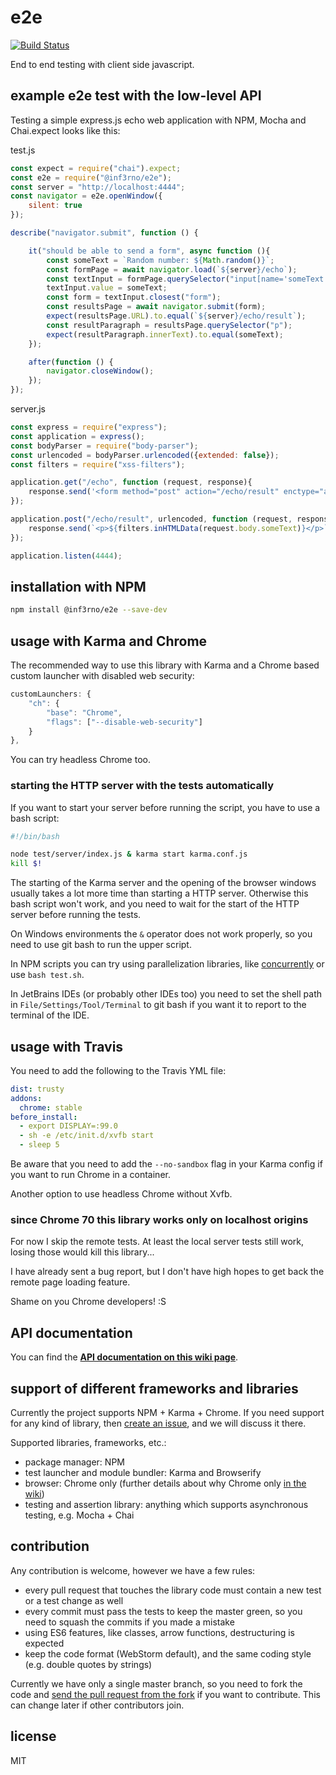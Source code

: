 # e2e

[![Build Status](https://travis-ci.org/inf3rno/e2e.svg?branch=master)](https://travis-ci.org/inf3rno/e2e)

End to end testing with client side javascript.

## example e2e test with the low-level API

Testing a simple express.js echo web application with NPM, Mocha and Chai.expect looks like this:

test.js
```js
const expect = require("chai").expect;
const e2e = require("@inf3rno/e2e");
const server = "http://localhost:4444";
const navigator = e2e.openWindow({
    silent: true
});

describe("navigator.submit", function () {

    it("should be able to send a form", async function (){
        const someText = `Random number: ${Math.random()}`;
        const formPage = await navigator.load(`${server}/echo`);
        const textInput = formPage.querySelector("input[name='someText']");
        textInput.value = someText;
        const form = textInput.closest("form");
        const resultsPage = await navigator.submit(form);
        expect(resultsPage.URL).to.equal(`${server}/echo/result`);
        const resultParagraph = resultsPage.querySelector("p");
        expect(resultParagraph.innerText).to.equal(someText);
    });

    after(function () {
        navigator.closeWindow();
    });
});
```

server.js
```js
const express = require("express");
const application = express();
const bodyParser = require("body-parser");
const urlencoded = bodyParser.urlencoded({extended: false});
const filters = require("xss-filters");

application.get("/echo", function (request, response){
    response.send('<form method="post" action="/echo/result" enctype="application/x-www-form-urlencoded; charset=utf-8"><input type="text" name="someText" /></form>');
});

application.post("/echo/result", urlencoded, function (request, response) {
    response.send(`<p>${filters.inHTMLData(request.body.someText)}</p>`);
});

application.listen(4444);
```


## installation with NPM

```sh
npm install @inf3rno/e2e --save-dev
```

## usage with Karma and Chrome

The recommended way to use this library with Karma and a Chrome based custom launcher with disabled web security:
```js
customLaunchers: {
    "ch": {
        "base": "Chrome",
        "flags": ["--disable-web-security"]
    }
},
```

You can try headless Chrome too.

### starting the HTTP server with the tests automatically

If you want to start your server before running the script, you have to use a bash script:
```sh
#!/bin/bash

node test/server/index.js & karma start karma.conf.js
kill $!
```

The starting of the Karma server and the opening of the browser windows usually takes a lot more time than starting a HTTP server.
Otherwise this bash script won't work, and you need to wait for the start of the HTTP server before running the tests.

On Windows environments the `&` operator does not work properly, so you need to use git bash to run the upper script.

In NPM scripts you can try using parallelization libraries, like [concurrently](https://github.com/kimmobrunfeldt/concurrently) or use `bash test.sh`.

In JetBrains IDEs (or probably other IDEs too) you need to set the shell path in `File/Settings/Tool/Terminal` to git bash if you want it to report to the terminal of the IDE.

## usage with Travis

You need to add the following to the Travis YML file:
```yml
dist: trusty
addons:
  chrome: stable
before_install:
  - export DISPLAY=:99.0
  - sh -e /etc/init.d/xvfb start
  - sleep 5
```

Be aware that you need to add the `--no-sandbox` flag in your Karma config if you want to run Chrome in a container.

Another option to use headless Chrome without Xvfb.

### since Chrome 70 this library works only on localhost origins

For now I skip the remote tests. At least the local server tests still work, losing those would kill this library...

I have already sent a bug report, but I don't have high hopes to get back the remote page loading feature.

Shame on you Chrome developers! :S

## API documentation

You can find the [**API documentation on this wiki page**](https://github.com/inf3rno/e2e/wiki/documentation).

## support of different frameworks and libraries

Currently the project supports NPM + Karma + Chrome. If you need support for any kind of library, then [create an issue](https://github.com/inf3rno/e2e/issues/new), and we will discuss it there.

Supported libraries, frameworks, etc.:
- package manager: NPM
- test launcher and module bundler: Karma and Browserify
- browser: Chrome only (further details about why Chrome only [in the wiki](https://github.com/inf3rno/e2e/wiki/browser-support-and-browser-features))
- testing and assertion library: anything which supports asynchronous testing, e.g. Mocha + Chai

## contribution

Any contribution is welcome, however we have a few rules:
 - every pull request that touches the library code must contain a new test or a test change as well
 - every commit must pass the tests to keep the master green, so you need to squash the commits if you made a mistake
 - using ES6 features, like classes, arrow functions, destructuring is expected
 - keep the code format (WebStorm default), and the same coding style (e.g. double quotes by strings)

Currently we have only a single master branch, so you need to fork the code and
[send the pull request from the fork](https://help.github.com/articles/creating-a-pull-request-from-a-fork/)
if you want to contribute. This can change later if other contributors join.

## license

MIT